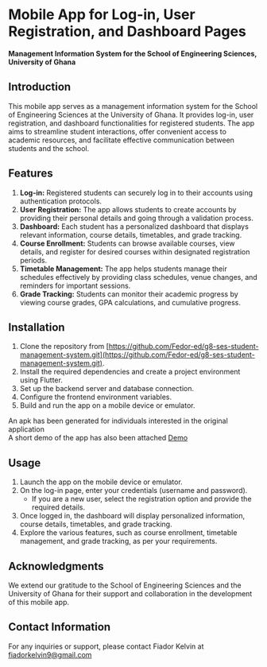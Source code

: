 # Mobile App for Log-in, User Registration, and Dashboard Pages
**Management Information System for the School of Engineering Sciences, University of Ghana**

## Introduction
This mobile app serves as a management information system for the School of Engineering Sciences at the University of Ghana. It provides log-in, user registration, and dashboard functionalities for registered students. The app aims to streamline student interactions, offer convenient access to academic resources, and facilitate effective communication between students and the school.

## Features

1. **Log-in:** Registered students can securely log in to their accounts using authentication protocols.
2. **User Registration:** The app allows students to create accounts by providing their personal details and going through a validation process.
3. **Dashboard:** Each student has a personalized dashboard that displays relevant information, course details, timetables, and grade tracking.
4. **Course Enrollment:** Students can browse available courses, view details, and register for desired courses within designated registration periods.
5. **Timetable Management:** The app helps students manage their schedules effectively by providing class schedules, venue changes, and reminders for important sessions.
6. **Grade Tracking:** Students can monitor their academic progress by viewing course grades, GPA calculations, and cumulative progress.

## Installation

1. Clone the repository from [https://github.com/Fedor-ed/g8-ses-student-management-system.git](https://github.com/Fedor-ed/g8-ses-student-management-system.git).
2. Install the required dependencies and create a project environment using Flutter.
3. Set up the backend server and database connection.
4. Configure the frontend environment variables.
5. Build and run the app on a mobile device or emulator.

 An apk has been generated for individuals interested in the original application  
 A short demo of the app has also been attached [Demo](https://github.com/Fedor-ed/g8-ses-student-management-system/commit/5517d13e506e3e2b4bb3fc045729001804a82a28#commitcomment-120604267)

## Usage

1. Launch the app on the mobile device or emulator.
2. On the log-in page, enter your credentials (username and password).
   - If you are a new user, select the registration option and provide the required details.
3. Once logged in, the dashboard will display personalized information, course details, timetables, and grade tracking.
4. Explore the various features, such as course enrollment, timetable management, and grade tracking, as per your requirements.

## Acknowledgments
We extend our gratitude to the School of Engineering Sciences and the University of Ghana for their support and collaboration in the development of this mobile app.

## Contact Information
For any inquiries or support, please contact Fiador Kelvin at fiadorkelvin9@gmail.com
